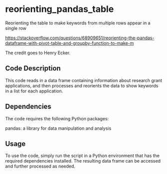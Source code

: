 # reorienting_pandas_table
Reorienting the table to make keywords from multiple rows appear in a single row

https://stackoverflow.com/questions/68909651/reorienting-the-pandas-dataframe-with-pivot-table-and-groupby-function-to-make-m

The credit goes to Henry Ecker.

## Code Description
This code reads in a data frame containing information about research grant applications, and then processes and reorients the data to show keywords in a list for each application.

## Dependencies
The code requires the following Python packages:

pandas: a library for data manipulation and analysis

## Usage
To use the code, simply run the script in a Python environment that has the required dependencies installed. The resulting data frame can be accessed and further processed as needed.
